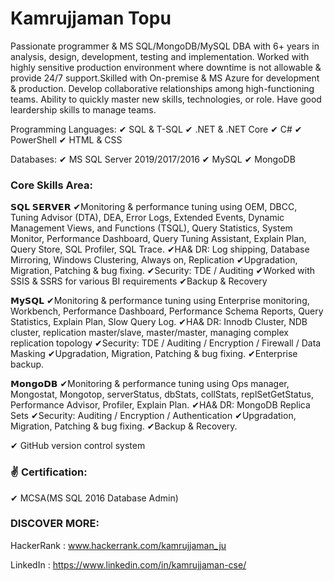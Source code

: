 # Kamrujjaman Topu

Passionate programmer & MS SQL/MongoDB/MySQL DBA with 6+ years in analysis, design, development, testing and implementation. Worked with highly sensitive production environment where downtime is not allowable & provide 24/7 support.Skilled with On-premise & MS Azure for development & production. Develop collaborative relationships among high-functioning teams. Ability to quickly master new skills, technologies, or role. Have good leardership skills to manage teams.

Programming Languages: ✔ SQL & T-SQL ✔ .NET & .NET Core  ✔ C# ✔ PowerShell ✔ HTML & CSS 

Databases: ✔ MS SQL Server 2019/2017/2016  ✔ MySQL  ✔ MongoDB

### Core Skills Area:

𝗦𝗤𝗟 𝗦𝗘𝗥𝗩𝗘𝗥
✔Monitoring & performance tuning using OEM, DBCC, Tuning Advisor (DTA), DEA, Error Logs, Extended Events, Dynamic Management Views, and Functions (TSQL), Query Statistics, System Monitor, Performance Dashboard, Query Tuning Assistant, Explain Plan, Query Store, SQL Profiler, SQL Trace.
✔HA& DR: Log shipping, Database Mirroring, Windows Clustering, Always on, Replication
✔Upgradation, Migration, Patching & bug fixing.
✔Security: TDE / Auditing
✔Worked with SSIS & SSRS for various BI requirements
✔Backup & Recovery

𝗠𝘆𝗦𝗤𝗟
✔Monitoring & performance tuning using Enterprise monitoring, Workbench, Performance Dashboard, Performance Schema Reports, Query Statistics, Explain Plan, Slow Query Log.
✔HA& DR: Innodb Cluster, NDB cluster, replication master/slave, master/master, managing complex replication topology
✔Security: TDE / Auditing / Encryption / Firewall / Data Masking
✔Upgradation, Migration, Patching & bug fixing.
✔Enterprise backup.

𝗠𝗼𝗻𝗴𝗼𝗗𝗕
✔Monitoring & performance tuning using Ops manager, Mongostat, Mongotop, serverStatus, dbStats, collStats, replSetGetStatus, Performance Advisor, Profiler, Explain Plan.
✔HA& DR: MongoDB Replica Sets
✔Security: Auditing / Encryption / Authentication
✔Upgradation, Migration, Patching & bug fixing.
✔Backup & Recovery. 

✔ GitHub version control system


### ✌ Certification:

✔ MCSA(MS SQL 2016 Database Admin)

### DISCOVER MORE:

HackerRank : www.hackerrank.com/kamrujjaman_ju

LinkedIn : https://www.linkedin.com/in/kamrujjaman-cse/
